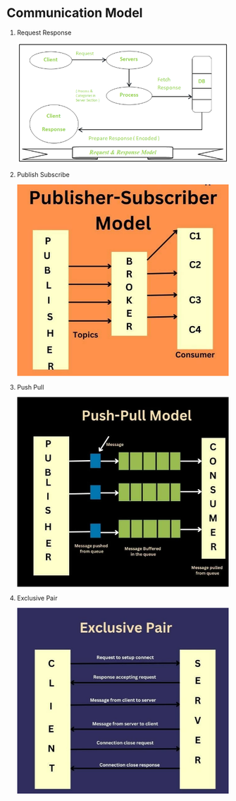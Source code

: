 # Communication Model

1. Request Response
   
   ![alt text](image-1.png)

2. Publish Subscribe
   
   ![alt text](image-2.png)

3. Push Pull
   
   ![alt text](image-3.png)

4. Exclusive Pair
   
   ![alt text](image-4.png)
